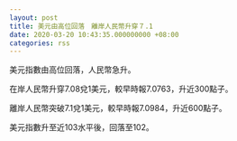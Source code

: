 ```yaml
---
layout: post
title: 美元由高位回落　離岸人民幣升穿７.1
date: 2020-03-20 10:43:35.000000000 +08:00
categories: rss
---
```


美元指數由高位回落，人民幣急升。

在岸人民幣升穿7.08兌1美元，較早時報7.0763，升近300點子。

離岸人民幣突破7.1兌1美元，較早時報7.0984，升近600點子。

美元指數升至近103水平後，回落至102。
